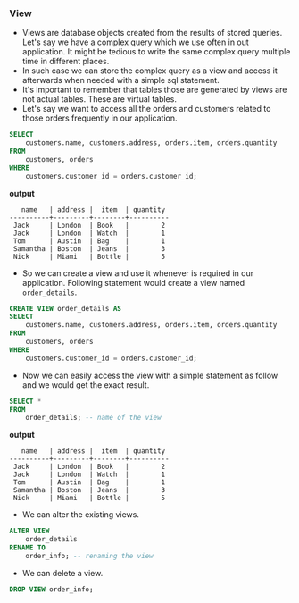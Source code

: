 ### View
* Views are database objects created from the results of stored queries. Let's say we have a complex query which we use often in out application.
It might be tedious to write the same complex query multiple time in different places.
* In such case we can store the complex query as a view and access it afterwards when needed with a simple sql statement.
* It's important to remember that tables those are generated by views are not actual tables. These are virtual tables.
* Let's say we want to access all the orders and customers related to those orders frequently in our application.
```sql
SELECT
	customers.name, customers.address, orders.item, orders.quantity
FROM 
	customers, orders
WHERE
	customers.customer_id = orders.customer_id;
```
**output**
```
   name   | address |  item  | quantity 
----------+---------+--------+----------
 Jack     | London  | Book   |        2
 Jack     | London  | Watch  |        1
 Tom      | Austin  | Bag    |        1
 Samantha | Boston  | Jeans  |        3
 Nick     | Miami   | Bottle |        5
```
* So we can create a view and use it whenever is required in our application. Following statement would create a view named `order_details`.
```sql
CREATE VIEW order_details AS 
SELECT
	customers.name, customers.address, orders.item, orders.quantity
FROM 
	customers, orders
WHERE
	customers.customer_id = orders.customer_id;
```
* Now we can easily access the view with a simple statement as follow and we would get the exact result.
```sql
SELECT *
FROM 
	order_details; -- name of the view
```
**output**
```
   name   | address |  item  | quantity 
----------+---------+--------+----------
 Jack     | London  | Book   |        2
 Jack     | London  | Watch  |        1
 Tom      | Austin  | Bag    |        1
 Samantha | Boston  | Jeans  |        3
 Nick     | Miami   | Bottle |        5
```
* We can alter the existing views.
```sql
ALTER VIEW 
	order_details
RENAME TO
	order_info; -- renaming the view
```
* We can delete a view.
```sql
DROP VIEW order_info;
```